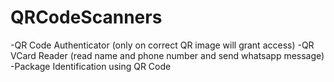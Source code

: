 # QRCodeScanners
-QR Code Authenticator (only on correct QR image will grant access)
-QR VCard Reader (read name and phone number and send whatsapp message)
-Package Identification using QR Code
